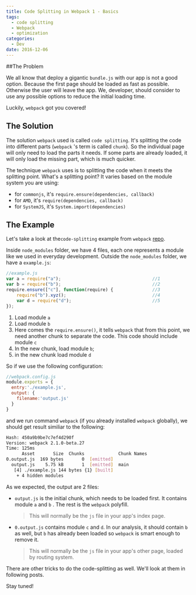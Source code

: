 ```yaml
---
title: Code Splitting in Webpack 1 - Basics
tags:
  - code splitting
  - Webpack
  - optimization
categories:
  - Dev
date: 2016-12-06
---
```


##The Problem

We all know that deploy a gigantic `bundle.js` with our app is not a good option.  Because the first page should be loaded as fast as possible. Otherwise the user will leave the app.  We, developer, should consider to use any possible options to reduce the initial loading time.

Luckily, `webpack` got you covered!

<!-- more-->

## The Solution

The solution `webpack` used is called `code splitting`. It's splitting the code into different parts (`webpack` 's term is called `chunk`). So the individual page will only need to load the parts it needs. If some parts are already loaded, it will only load the missing part, which is much quicker.

The technique `webpack` uses is to splitting the code when it meets the splitting point. What's a splitting point? It varies based on the module system you are using:

- for `commonjs`, it's `require.ensure(dependencies, callback)`
- for `AMD`, it's `require(dependencies, callback)`
- for `SystemJS`, it's `System.import(dependencies)` 

## The Example

Let's take a look at the`code-splitting`  example from `webpack` [repo](https://github.com/webpack/webpack/tree/master/examples/code-splitting).

Inside `node_modules` folder, we have 4 files, each one represents a module like we used in everyday development. Outside the `node_modules` folder, we have a `example.js`:

```js
//example.js
var a = require("a");                                   //1
var b = require("b");                                   //2
require.ensure(["c"], function(require) {               //3
    require("b").xyz();                                 //4
    var d = require("d");                               //5
});
```

1. Load module `a`
2. Load module `b`
3. Here comes the `require.ensure()`, it tells `webpack` that from this point, we need another chunk to separate the code. This code should include module `c`
4. In the new chunk, load module `b`;
5. in the new chunk load module `d`

So if we use the following configuration:

```js
//webpack.config.js
module.exports = {
  entry:'./example.js',
  output: {
    filename:'output.js'
  }
}
```

and we run command `webpack` (if you already installed `webpack` globally), we should get result similiar to the following:

```bash
Hash: 450a9b9be7c7ef4d290f
Version: webpack 2.1.0-beta.27
Time: 125ms
      Asset       Size  Chunks             Chunk Names
0.output.js  169 bytes       0  [emitted]
  output.js    5.75 kB       1  [emitted]  main
   [4] ./example.js 144 bytes {1} [built]
    + 4 hidden modules
```

As we expected, the output are 2 files:

- `output.js` is the initial chunk, which needs to be loaded first. It contains module `a` and `b` . The rest is the `webpack` polyfill.

  > This will normally be the `js` file in your app's index page.

- `0.output.js` contains module `c` and `d`. In our analysis, it should contain `b` as well, but `b` has already been loaded so `webpack` is smart enough to remove it.

  > This will normally be the `js` file in your app's other page, loaded by routing system. 

There are other tricks to do the code-splitting as well. We'll look at them in following posts.

Stay tuned!

